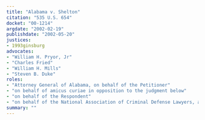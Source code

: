 ```yaml
---
title: "Alabama v. Shelton"
citation: "535 U.S. 654"
docket: "00-1214"
argdate: "2002-02-19"
publishdate: "2002-05-20"
justices:
- 1993ginsburg
advocates:
- "William H. Pryor, Jr"
- "Charles Fried"
- "William H. Mills"
- "Steven B. Duke"
roles:
- "Attorney General of Alabama, on behalf of the Petitioner"
- "on behalf of amicus curiae in opposition to the judgment below"
- "on behalf of the Respondent"
- "on behalf of the National Association of Criminal Defense Lawyers, as amicus curiae, supporting the Respondent"
summary: ""
---
```


